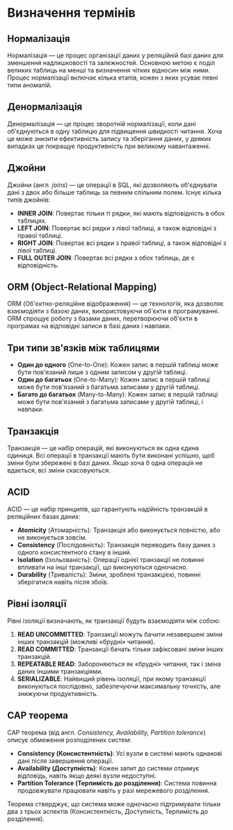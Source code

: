 # Визначення термінів

## Нормалізація
Нормалізація — це процес організації даних у реляційній базі даних для зменшення надлишковості та залежностей. Основною метою є поділ великих таблиць на менші та визначення чітких відносин між ними. Процес нормалізації включає кілька етапів, кожен з яких усуває певні типи аномалій.

## Денормалізація
Денормалізація — це процес зворотній нормалізації, коли дані об'єднуються в одну таблицю для підвищення швидкості читання. Хоча це може знизити ефективність запису та зберігання даних, у деяких випадках це покращує продуктивність при великому навантаженні.

## Джойни
Джойни (англ. *joins*) — це операції в SQL, які дозволяють об'єднувати дані з двох або більше таблиць за певним спільним полем. Існує кілька типів джойнів:
- **INNER JOIN**: Повертає тільки ті рядки, які мають відповідність в обох таблицях.
- **LEFT JOIN**: Повертає всі рядки з лівої таблиці, а також відповідні з правої таблиці.
- **RIGHT JOIN**: Повертає всі рядки з правої таблиці, а також відповідні з лівої таблиці.
- **FULL OUTER JOIN**: Повертає всі рядки з обох таблиць, де є відповідність.

## ORM (Object-Relational Mapping)
ORM (Об'єктно-реляційне відображення) — це технологія, яка дозволяє взаємодіяти з базою даних, використовуючи об'єкти в програмуванні. ORM спрощує роботу з базами даних, перетворюючи об'єкти в програмах на відповідні записи в базі даних і навпаки.

## Три типи зв'язків між таблицями
- **Один до одного** (One-to-One): Кожен запис в першій таблиці може бути пов'язаний лише з одним записом у другій таблиці.
- **Один до багатьох** (One-to-Many): Кожен запис в першій таблиці може бути пов'язаний з багатьма записами у другій таблиці.
- **Багато до багатьох** (Many-to-Many): Кожен запис в першій таблиці може бути пов'язаний з багатьма записами у другій таблиці, і навпаки.

## Транзакція
Транзакція — це набір операцій, які виконуються як одна єдина одиниця. Всі операції в транзакції мають бути виконані успішно, щоб зміни були збережені в базі даних. Якщо хоча б одна операція не вдається, всі зміни скасовуються.

## ACID
ACID — це набір принципів, що гарантують надійність транзакцій в реляційних базах даних:
- **Atomicity** (Атомарність): Транзакція або виконується повністю, або не виконується зовсім.
- **Consistency** (Послідовність): Транзакція переводить базу даних з одного консистентного стану в інший.
- **Isolation** (Ізольованість): Операції однієї транзакції не повинні впливати на інші транзакції, що виконуються одночасно.
- **Durability** (Тривалість): Зміни, зроблені транзакцією, повинні зберігатися навіть після збоїв.

## Рівні ізоляції
Рівні ізоляції визначають, як транзакції будуть взаємодіяти між собою:
1. **READ UNCOMMITTED**: Транзакції можуть бачити незавершені зміни інших транзакцій (можливі «брудні» читання).
2. **READ COMMITTED**: Транзакції бачать тільки зафіксовані зміни інших транзакцій.
3. **REPEATABLE READ**: Забороняються як «брудні» читання, так і зміна даних іншими транзакціями.
4. **SERIALIZABLE**: Найвищий рівень ізоляції, при якому транзакції виконуються послідовно, забезпечуючи максимальну точність, але знижуючи продуктивність.

## CAP теорема
CAP теорема (від англ. *Consistency, Availability, Partition tolerance*) описує обмеження розподілених систем:
- **Consistency (Консистентність)**: Усі вузли в системі мають однакові дані після завершення операції.
- **Availability (Доступність)**: Кожен запит до системи отримує відповідь, навіть якщо деякі вузли недоступні.
- **Partition Tolerance (Терпимість до розділення)**: Система повинна продовжувати працювати навіть у разі мережевого розділення.
  
Теорема стверджує, що система може одночасно підтримувати тільки два з трьох аспектів (Консистентність, Доступність, Терпимість до розділення).
